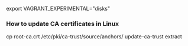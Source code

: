 export VAGRANT_EXPERIMENTAL="disks"

### How to update CA certificates in Linux

cp root-ca.crt /etc/pki/ca-trust/source/anchors/ 
update-ca-trust extract

